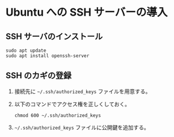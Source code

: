 # Ubuntu への SSH サーバーの導入

## SSH サーバのインストール

```shell
sudo apt update
sudo apt install openssh-server
```

## SSH のカギの登録

1. 接続先に `~/.ssh/authorized_keys` ファイルを用意する。
2. 以下のコマンドでアクセス権を正しくしておく。

   ```shell
   chmod 600 ~/.ssh/authorized_keys
   ```

3. `~/.ssh/authorized_keys` ファイルに公開鍵を追加する。
